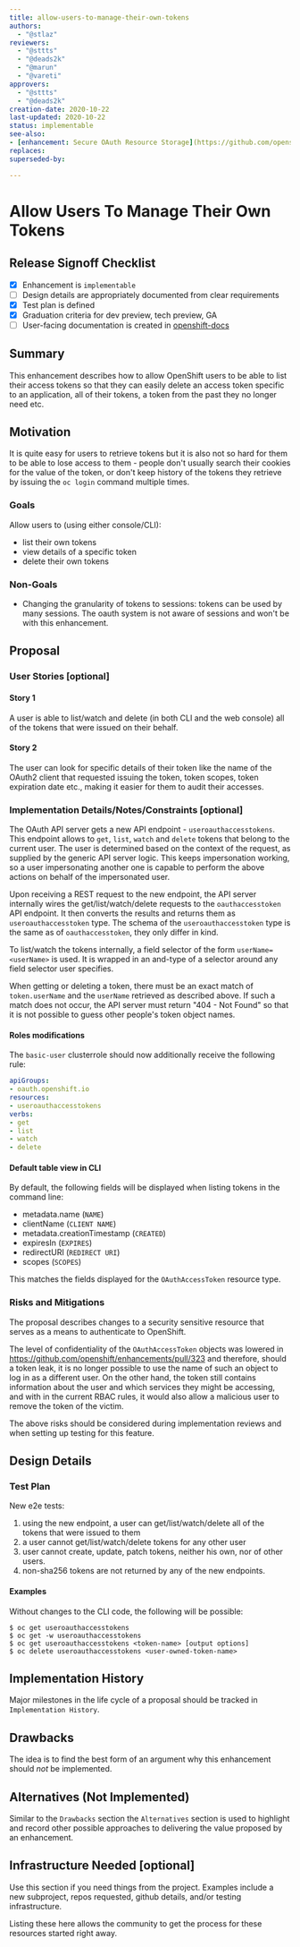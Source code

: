 ```yaml
---
title: allow-users-to-manage-their-own-tokens
authors:
  - "@stlaz"
reviewers:
  - "@sttts"
  - "@deads2k"
  - "@marun"
  - "@vareti"
approvers:
  - "@sttts"
  - "@deads2k"
creation-date: 2020-10-22
last-updated: 2020-10-22
status: implementable
see-also:
- [enhancement: Secure OAuth Resource Storage](https://github.com/openshift/enhancements/pull/323)
replaces:
superseded-by:

---
```


# Allow Users To Manage Their Own Tokens

## Release Signoff Checklist

- [x] Enhancement is `implementable`
- [ ] Design details are appropriately documented from clear requirements
- [x] Test plan is defined
- [x] Graduation criteria for dev preview, tech preview, GA
- [ ] User-facing documentation is created in [openshift-docs](https://github.com/openshift/openshift-docs/)

## Summary

This enhancement describes how to allow OpenShift users to be able to list their
access tokens so that they can easily delete an access token specific to an
application, all of their tokens, a token from the past they no longer need etc.

## Motivation

It is quite easy for users to retrieve tokens but it is also not so hard
for them to be able to lose access to them - people don't usually search
their cookies for the value of the token, or don't keep history of the
tokens they retrieve by issuing the `oc login` command multiple times.

### Goals

Allow users to (using either console/CLI):
- list their own tokens
- view details of a specific token
- delete their own tokens

### Non-Goals

- Changing the granularity of tokens to sessions: tokens can be used by many sessions.
  The oauth system is not aware of sessions and won't be with this enhancement.

## Proposal

### User Stories [optional]

#### Story 1
A user is able to list/watch and delete (in both CLI and the web console) all of
the tokens that were issued on their behalf.

#### Story 2
The user can look for specific details of their token like the name of the OAuth2
client that requested issuing the token, token scopes, token expiration date etc.,
making it easier for them to  audit their accesses.

### Implementation Details/Notes/Constraints [optional]

The OAuth API server gets a new API endpoint - `useroauthaccesstokens`. This endpoint
allows to `get`, `list`, `watch` and `delete` tokens that belong to the current user.
The user is determined based on the context of the request, as supplied by the generic
API server logic. This keeps impersonation working, so a user impersonating another
one is capable to perform the above actions on behalf of the impersonated user.

Upon receiving a REST request to the new endpoint, the API server internally
wires the get/list/watch/delete requests to the `oauthaccesstoken` API endpoint.
It then converts the results and returns them as `useroauthaccesstoken` type.
The schema of the `useroauthaccesstoken` type is the same as of `oauthaccesstoken`,
they only differ in kind.

To list/watch the tokens internally, a field selector of the form `userName=<userName>`
is used. It is wrapped in an and-type of a selector around any field selector
user specifies.

When getting or deleting a token, there must be an exact match of `token.userName`
and the `userName` retrieved as described above. If such a match does not occur,
the API server must return "404 - Not Found" so that it is not possible to guess
other people's token object names.

#### Roles modifications

The `basic-user` clusterrole should now additionally receive the following rule:

```yaml
apiGroups:
- oauth.openshift.io
resources:
- useroauthaccesstokens
verbs:
- get
- list
- watch
- delete
```

#### Default table view in CLI

By default, the following fields will be displayed when listing tokens in the
command line:

- metadata.name (`NAME`)
- clientName (`CLIENT NAME`)
- metadata.creationTimestamp (`CREATED`)
- expiresIn (`EXPIRES`)
- redirectURI (`REDIRECT URI`)
- scopes (`SCOPES`)

This matches the fields displayed for the `OAuthAccessToken` resource type.

### Risks and Mitigations

The proposal describes changes to a security sensitive resource that serves
as a means to authenticate to OpenShift.

The level of confidentiality of the `OAuthAccessToken` objects was lowered in
https://github.com/openshift/enhancements/pull/323 and therefore, should a
token leak, it is no longer possible to use the name of such an object to
log in as a different user. On the other hand, the token still contains
information about the user and which services they might be accessing, and
with in the current RBAC rules, it would also allow a malicious user to
remove the token of the victim.

The above risks should be considered during implementation reviews and when
setting up testing for this feature.

## Design Details

### Test Plan

New e2e tests:
1. using the new endpoint, a user can get/list/watch/delete all of the tokens that were issued to them
2. a user cannot get/list/watch/delete tokens for any other user
3. user cannot create, update, patch tokens, neither his own, nor of other users.
4. non-sha256 tokens are not returned by any of the new endpoints.

#### Examples

Without changes to the CLI code, the following will be possible:

```console
$ oc get useroauthaccesstokens
$ oc get -w useroauthaccesstokens
$ oc get useroauthaccesstokens <token-name> [output options]
$ oc delete useroauthaccesstokens <user-owned-token-name>
```

## Implementation History

Major milestones in the life cycle of a proposal should be tracked in `Implementation
History`.

## Drawbacks

The idea is to find the best form of an argument why this enhancement should _not_ be implemented.

## Alternatives (Not Implemented)

Similar to the `Drawbacks` section the `Alternatives` section is used to
highlight and record other possible approaches to delivering the value proposed
by an enhancement.

## Infrastructure Needed [optional]

Use this section if you need things from the project. Examples include a new
subproject, repos requested, github details, and/or testing infrastructure.

Listing these here allows the community to get the process for these resources
started right away.
